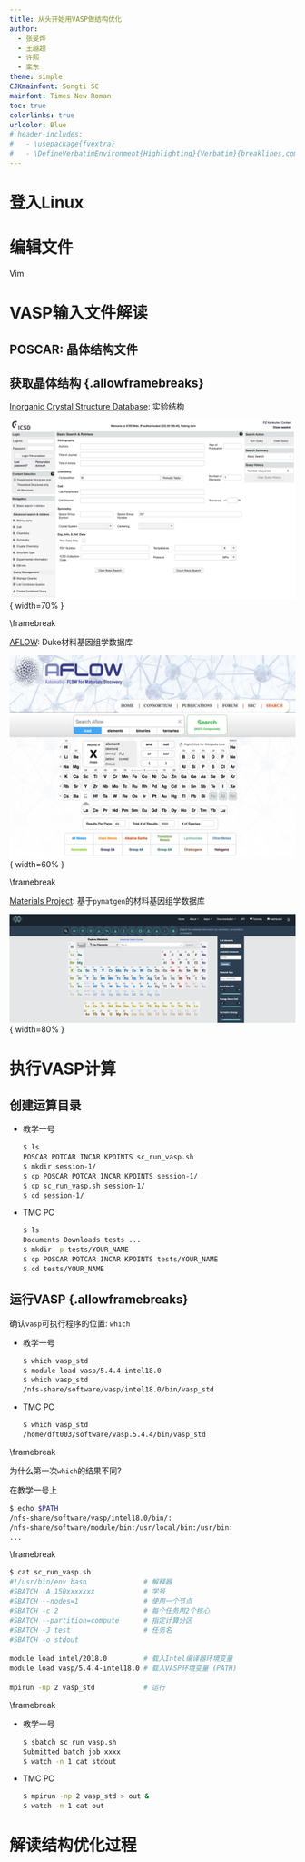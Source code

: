 ```yaml
---
title: 从头开始用VASP做结构优化
author:
  - 张旻烨
  - 王越超
  - 许熙
  - 栾东
theme: simple
CJKmainfont: Songti SC
mainfont: Times New Roman
toc: true
colorlinks: true
urlcolor: Blue
# header-includes:
#   - \usepackage{fvextra}
#   - \DefineVerbatimEnvironment{Highlighting}{Verbatim}{breaklines,commandchars=\\\{\}}
---
```


# 登入Linux

# 编辑文件

Vim

# VASP输入文件解读

## POSCAR: 晶体结构文件

## 获取晶体结构 {.allowframebreaks}

[Inorganic Crystal Structure Database](https://icsd.fiz-karlsruhe.de/): 实验结构

![ICSD搜索页面](figures/icsd_search.jpg){ width=70% }

\framebreak

[AFLOW](http://aflowlib.org/): Duke材料基因组学数据库

![AFLOW搜索页面](figures/aflow_search.jpg){ width=60% }

\framebreak

[Materials Project](https://materialsproject.org/): 基于`pymatgen`的材料基因组学数据库

![MaterialsProject搜索页面](figures/mp_search.jpg){ width=80% }

# 执行VASP计算

## 创建运算目录

- 教学一号

    ```bash
    $ ls
    POSCAR POTCAR INCAR KPOINTS sc_run_vasp.sh
    $ mkdir session-1/
    $ cp POSCAR POTCAR INCAR KPOINTS session-1/
    $ cp sc_run_vasp.sh session-1/
    $ cd session-1/
    ```

- TMC PC

    ```bash
    $ ls
    Documents Downloads tests ...
    $ mkdir -p tests/YOUR_NAME
    $ cp POSCAR POTCAR INCAR KPOINTS tests/YOUR_NAME
    $ cd tests/YOUR_NAME
    ```

## 运行VASP {.allowframebreaks}

确认`vasp`可执行程序的位置: `which`

- 教学一号

    ```bash
    $ which vasp_std
    $ module load vasp/5.4.4-intel18.0
    $ which vasp_std
    /nfs-share/software/vasp/intel18.0/bin/vasp_std
    ```

- TMC PC

    ```bash
    $ which vasp_std
    /home/dft003/software/vasp.5.4.4/bin/vasp_std
    ```

\framebreak

为什么第一次`which`的结果不同?

在教学一号上

```bash
$ echo $PATH
/nfs-share/software/vasp/intel18.0/bin/:
/nfs-share/software/module/bin:/usr/local/bin:/usr/bin:
...
```

\framebreak

```bash
$ cat sc_run_vasp.sh
#!/usr/bin/env bash              # 解释器
#SBATCH -A 150xxxxxxx            # 学号
#SBATCH --nodes=1                # 使用一个节点
#SBATCH -c 2                     # 每个任务用2个核心
#SBATCH --partition=compute      # 指定计算分区
#SBATCH -J test                  # 任务名
#SBATCH -o stdout

module load intel/2018.0         # 载入Intel编译器环境变量
module load vasp/5.4.4-intel18.0 # 载入VASP环境变量 (PATH)

mpirun -np 2 vasp_std            # 运行
```

\framebreak

- 教学一号

    ```bash
    $ sbatch sc_run_vasp.sh
    Submitted batch job xxxx
    $ watch -n 1 cat stdout
    ```

- TMC PC

    ```bash
    $ mpirun -np 2 vasp_std > out &
    $ watch -n 1 cat out
    ```

# 解读结构优化过程
